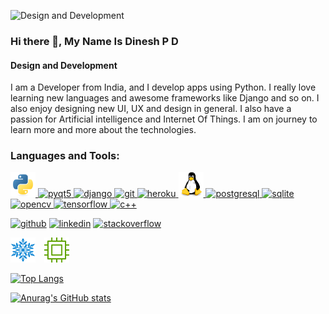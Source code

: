 ![Design and Development ](https://media-exp3.licdn.com/dms/image/C4E16AQEmcabyO6yzvg/profile-displaybackgroundimage-shrink_200_800/0/1625483687441?e=1631145600&v=beta&t=LBeqxlMp1FA8Kw3LhFsAOIV_xSKK8StdOcpXikX1qJY)

### Hi there 👋, My Name Is Dinesh P D
#### Design and Development 

I am a Developer from India, and  I develop apps using Python. I really love learning new languages and awesome frameworks like Django and so on. I also enjoy designing new  UI, UX and design in general. I also have a passion for Artificial intelligence and Internet Of Things. I am on journey to learn more and more about the technologies. 

<h3 align="left">Languages and Tools:</h3>
<p align="left"><a href="https://www.python.org" target="_blank"> <img src="https://raw.githubusercontent.com/devicons/devicon/master/icons/python/python-original.svg" alt="python" width="40" height="40"/></a><a href="https://pypi.org/project/PyQt5/" target="_blank"> <img src="https://upload.wikimedia.org/wikipedia/commons/thumb/e/e6/Python_and_Qt.svg/982px-Python_and_Qt.svg.png" alt="pyqt5" width="40" height="40"/></a><a href="https://www.djangoproject.com/" target="_blank"> <img src="https://upload.wikimedia.org/wikipedia/commons/thumb/7/75/Django_logo.svg/185px-Django_logo.svg.png" alt="django" width="40" height="40"/></a><a href="https://git-scm.com/" target="_blank"> <img src="https://www.vectorlogo.zone/logos/git-scm/git-scm-icon.svg" alt="git" width="40" height="40"/> </a> <a href="https://heroku.com" target="_blank"> <img src="https://www.vectorlogo.zone/logos/heroku/heroku-icon.svg" alt="heroku" width="40" height="40"/> </a> <a href="https://www.linux.org/" target="_blank"> <img src="https://raw.githubusercontent.com/devicons/devicon/master/icons/linux/linux-original.svg" alt="linux" width="40" height="40"/> </a> <a href="https://www.postgresql.org/" target="_blank"> <img src="https://www.postgresql.org/media/img/about/press/elephant.png" alt="postgresql" width="40" height="40"/> </a>
<a href="https://www.sqlite.org/index.html" target="_blank"> <img src="https://www.sqlite.org/images/sqlite370_banner.gif" alt="sqlite" width="40" height="40"/> </a><a href="https://opencv.org/" target="_blank"> <img src="https://www.vectorlogo.zone/logos/opencv/opencv-icon.svg" alt="opencv" width="40" height="40"/> </a><a href="https://www.tensorflow.org" target="_blank"> <img src="https://www.vectorlogo.zone/logos/tensorflow/tensorflow-icon.svg" alt="tensorflow" width="40" height="40"/><a href="https://isocpp.org/" target="_blank"> <img src="https://isocpp.org/assets/images/cpp_logo.png" alt="c++" width="40" height="40"/></p>


[<img src='https://cdn.jsdelivr.net/npm/simple-icons@3.0.1/icons/github.svg' alt='github' height='40'>](https://github.com/DINESH-DHARMAPAL)  [<img src='https://cdn.jsdelivr.net/npm/simple-icons@3.0.1/icons/linkedin.svg' alt='linkedin' height='40'>](https://www.linkedin.com/in/dinesh-dharmapal-2166b5202/)  [<img src='https://cdn.jsdelivr.net/npm/simple-icons@3.0.1/icons/stackoverflow.svg' alt='stackoverflow' height='40'>](https://stackoverflow.com/users/dinesh-dharmapal)  

<a href='https://archiveprogram.github.com/'><img src='https://raw.githubusercontent.com/acervenky/animated-github-badges/master/assets/acbadge.gif' width='40' height='40'></a> <a href='https://docs.github.com/en/developers'><img src='https://raw.githubusercontent.com/acervenky/animated-github-badges/master/assets/devbadge.gif' width='40' height='40'></a> 

[![Top Langs](https://github-readme-stats.vercel.app/api/top-langs/?username=DINESH-DHARMAPAL&show_icons=true&theme=radical)](https://github.com/anuraghazra/github-readme-stats)


[![Anurag's GitHub stats](https://github-readme-stats.vercel.app/api?username=DINESH-DHARMAPAL&show_icons=true&theme=radical)](https://github.com/anuraghazra/github-readme-stats)

